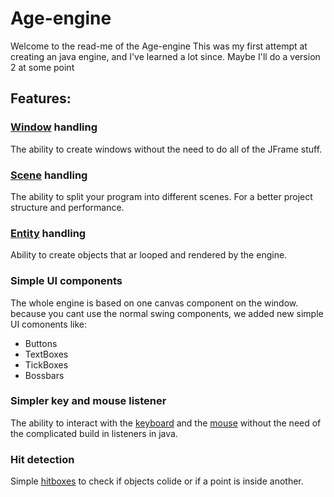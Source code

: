 # Age-engine
Welcome to the read-me of the Age-engine
This was my first attempt at creating an java engine, and I've learned a lot since. Maybe I'll do a version 2 at some point

## Features:
### [Window](https://github.com/Pegacraft/Age-engine/wiki/Display-class) handling
The ability to create windows without the need to do all of the JFrame stuff.

### [Scene](https://github.com/Pegacraft/Age-engine/wiki/Scene-class) handling
The ability to split your program into different scenes. For a better project structure and performance.

### [Entity](https://github.com/Pegacraft/Age-engine/wiki/Entity-interface) handling
Ability to create objects that ar looped and rendered by the engine.

### Simple UI components
The whole engine is based on one canvas component on the window. because you cant use the normal swing components, we added new simple UI comonents like:

- Buttons
- TextBoxes
- TickBoxes
- Bossbars

### Simpler key and mouse listener
The ability to interact with the [keyboard](https://github.com/Pegacraft/Age-engine/wiki/Keyboard-listener) and the [mouse](https://github.com/Pegacraft/Age-engine/wiki/Mouse-listener) without the need of the complicated build in listeners in java.

### Hit detection
Simple [hitboxes](https://github.com/Pegacraft/Age-engine/wiki/Hitbox-class) to check if objects colide or if a point is inside another. 


